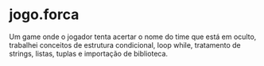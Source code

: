 # jogo.forca
 Um game onde o jogador tenta acertar o nome do time que está em oculto, trabalhei conceitos de estrutura condicional, loop while, tratamento de strings, listas, tuplas e importação de biblioteca.

